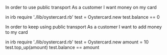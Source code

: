 In order to use public transport
As a customer
I want money on my card

in irb
require './lib/oystercard.rb'
test = Oystercard.new
test.balance == 0

In order to keep using public transport
As a customer
I want to add money to my card

in irb
require './lib/oystercard.rb'
test = Oystercard.new
amount = 10
test.top_up(amount)
test.balance == amount
